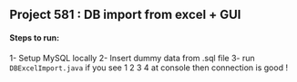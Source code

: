 ## Project 581 : DB import from excel + GUI

#### Steps to run:
1- Setup MySQL locally
2- Insert dummy data from .sql file
3- run `DBExcelImport.java` if you see 1 2 3 4 at console then connection is good !